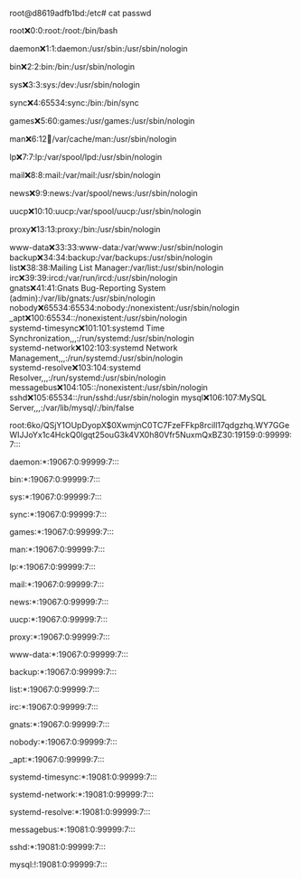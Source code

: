 root@d8619adfb1bd:/etc# cat passwd                                                                                                                                                              

root:x:0:0:root:/root:/bin/bash                                                                                                                                                                 

daemon:x:1:1:daemon:/usr/sbin:/usr/sbin/nologin                                                                                                                                                 

bin:x:2:2:bin:/bin:/usr/sbin/nologin                                                                                                                                                            

sys:x:3:3:sys:/dev:/usr/sbin/nologin                                                                                                                                                            

sync:x:4:65534:sync:/bin:/bin/sync                                                                                                                                                              

games:x:5:60:games:/usr/games:/usr/sbin/nologin                                                                                                                                                 

man:x:6:12:man:/var/cache/man:/usr/sbin/nologin                                                                                                                                                 

lp:x:7:7:lp:/var/spool/lpd:/usr/sbin/nologin                                                                                                                                                    

mail:x:8:8:mail:/var/mail:/usr/sbin/nologin                                                                                                                                                     

news:x:9:9:news:/var/spool/news:/usr/sbin/nologin                                                                                                                                               

uucp:x:10:10:uucp:/var/spool/uucp:/usr/sbin/nologin                                                                                                                                             

proxy:x:13:13:proxy:/bin:/usr/sbin/nologin                                                                                                                                                      

www-data:x:33:33:www-data:/var/www:/usr/sbin/nologin              
backup:x:34:34:backup:/var/backups:/usr/sbin/nologin                            
list:x:38:38:Mailing List Manager:/var/list:/usr/sbin/nologin                   
irc:x:39:39:ircd:/var/run/ircd:/usr/sbin/nologin                                
gnats:x:41:41:Gnats Bug-Reporting System (admin):/var/lib/gnats:/usr/sbin/nologin                                                                               
nobody:x:65534:65534:nobody:/nonexistent:/usr/sbin/nologin                      
_apt:x:100:65534::/nonexistent:/usr/sbin/nologin                                
systemd-timesync:x:101:101:systemd Time Synchronization,,,:/run/systemd:/usr/sbin/nologin                                                                       
systemd-network:x:102:103:systemd Network Management,,,:/run/systemd:/usr/sbin/nologin                                                                          
systemd-resolve:x:103:104:systemd Resolver,,,:/run/systemd:/usr/sbin/nologin    
messagebus:x:104:105::/nonexistent:/usr/sbin/nologin                            
sshd:x:105:65534::/run/sshd:/usr/sbin/nologin                                   mysql:x:106:107:MySQL Server,,,:/var/lib/mysql/:/bin/false














root:$6$ko/QSjY1OUpDyopX$0XwmjnC0TC7FzeFFkp8rcill17qdgzhq.WY7GGeWIJJoYx1c4HckQ0lgqt25ouG3k4VX0h80Vfr5NuxmQxBZ30:19159:0:99999:7:::                                                              

daemon:*:19067:0:99999:7:::                                                                                                                                                                     

bin:*:19067:0:99999:7:::                                                                                                                                                                        

sys:*:19067:0:99999:7:::                                                                                                                                                                        

sync:*:19067:0:99999:7:::                                                                                                                                                                       

games:*:19067:0:99999:7:::                                                                                                                                                                      

man:*:19067:0:99999:7:::                                                                                                                                                                        

lp:*:19067:0:99999:7:::                                                                                                                                                                         

mail:*:19067:0:99999:7:::                                                                                                                                                                       

news:*:19067:0:99999:7:::                                                                                                                                                                       

uucp:*:19067:0:99999:7:::                                                                                                                                                                       

proxy:*:19067:0:99999:7:::                                                                                                                                                                      

www-data:*:19067:0:99999:7:::                                                                                                                                                                   

backup:*:19067:0:99999:7:::                                                                                                                                                                     

list:*:19067:0:99999:7:::                                                                                                                                                                       

irc:*:19067:0:99999:7:::                                                                                                                                                                        

gnats:*:19067:0:99999:7:::                                                                                                                                                                      

nobody:*:19067:0:99999:7:::                                                                                                                                                                     

_apt:*:19067:0:99999:7:::                                                                                                                                                                       

systemd-timesync:*:19081:0:99999:7:::                                                                                                                                                           

systemd-network:*:19081:0:99999:7:::                                                                                                                                                            

systemd-resolve:*:19081:0:99999:7:::                                                                                                                                                            

messagebus:*:19081:0:99999:7:::                                                                                                                                                                 

sshd:*:19081:0:99999:7:::                                                                                                                                                                       

mysql:!:19081:0:99999:7:::  
